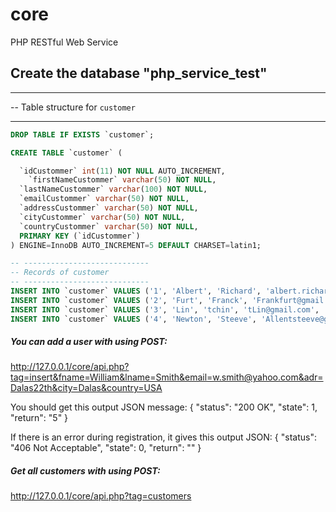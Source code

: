 # core
PHP RESTful Web Service

## Create the database "php_service_test"

-- ----------------------------
-- Table structure for `customer`
-- ----------------------------
```sql
DROP TABLE IF EXISTS `customer`;

CREATE TABLE `customer` (

  `idCustommer` int(11) NOT NULL AUTO_INCREMENT,
    `firstNameCustommer` varchar(50) NOT NULL,
  `lastNameCustommer` varchar(100) NOT NULL,
  `emailCustommer` varchar(50) NOT NULL,
  `addressCustommer` varchar(50) NOT NULL,
  `cityCustommer` varchar(50) NOT NULL,
  `countryCustommer` varchar(50) NOT NULL,
  PRIMARY KEY (`idCustommer`)
) ENGINE=InnoDB AUTO_INCREMENT=5 DEFAULT CHARSET=latin1;

-- ----------------------------
-- Records of customer
-- ----------------------------
INSERT INTO `customer` VALUES ('1', 'Albert', 'Richard', 'albert.richard@gmail.com', '54, rue Royale', 'Nantes', 'France');
INSERT INTO `customer` VALUES ('2', 'Furt', 'Franck', 'Frankfurt@gmail.com', 'Lyonerstr. 34', 'Frankfurt', 'Germany');
INSERT INTO `customer` VALUES ('3', 'Lin', 'tchin', 'tLin@gmail.com', 'Bronz Sok.', 'Singapore', 'Singapore');
INSERT INTO `customer` VALUES ('4', 'Newton', 'Steeve', 'Allentsteeve@gmail.com', '7586 Pompton St.', 'Allentown', 'USA');
```

##### You can add a user with using POST:
http://127.0.0.1/core/api.php?tag=insert&fname=William&lname=Smith&email=w.smith@yahoo.com&adr=Dalas22th&city=Dalas&country=USA

You should get this output JSON message:
{
  "status": "200 OK",
  "state": 1,
  "return": "5"
}

If there is an error during registration, it gives this output JSON:
{
  "status": "406 Not Acceptable",
  "state": 0,
  "return": ""
}
##### Get all customers with using POST:
http://127.0.0.1/core/api.php?tag=customers
